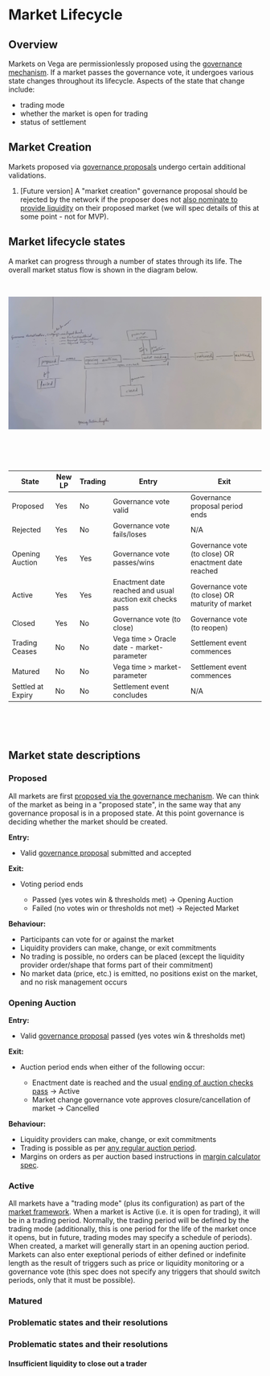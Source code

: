 # Market Lifecycle

## Overview

Markets on Vega are permissionlessly proposed using the [governance mechanism](./0028-governance.md#1-create-market). If a market passes the governance vote, it undergoes various state changes throughout its lifecycle. Aspects of the state that change include:
- trading mode
- whether the market is open for trading
- status of settlement

## Market Creation

Markets proposed via [governance proposals](./0028-governance.md#1-create-market) undergo certain additional validations. 

1. [Future version] A "market creation" governance proposal should be rejected by the network if the proposer does not [also nominate to provide liquidity](./0044-lp-mechanics.md) on their proposed market (we will spec details of this at some point - not for MVP).


## Market lifecycle states

A market can progress through a number of states through its life. The overall market status flow is shown in the diagram below.

<br>

![](IMG_mkt-lifecycle-temp.jpg)

<br>
<br>
<br>



| State              | New LP         | Trading    | Entry                                                     | Exit                                                  
|--------------------|----------------|------------|-----------------------------------------------------------|-------------------------------------------------------
|  Proposed          |   Yes          |  No        | Governance vote valid                                     | Governance proposal period ends                       
|  Rejected          |   Yes          |  No        | Governance vote fails/loses                               | N/A                                                    
|  Opening Auction   |   Yes          |  Yes       | Governance vote passes/wins                               | Governance vote (to close) OR enactment date reached                                   |
|  Active            |   Yes          |  Yes       | Enactment date reached and usual auction exit checks pass | Governance vote (to close) OR maturity of market      
|  Closed            |   Yes          |  No        | Governance vote (to close)                                | Governance vote (to reopen)                           
|  Trading Ceases    |   No           |  No        | Vega time > Oracle date - market-parameter                | Settlement event commences                       
|  Matured           |   No           |  No        | Vega time > market-parameter                              | Settlement event commences                       
|  Settled at Expiry |   No           |  No        | Settlement event concludes                                | N/A                                             


<br>
<br>
<br>

## Market state descriptions

### Proposed
All markets are first [proposed via the governance mechanism](./0028-governance.md#1-create-market). We can think of the market as being in a "proposed state", in the same way that any governance proposal is in a proposed state. At this point governance is deciding whether the market should be created.


**Entry:**

- Valid [governance proposal](./0028-governance.md#1-create-market) submitted and accepted

**Exit:**

- Voting period ends

  - Passed (yes votes win & thresholds met) → Opening Auction
  - Failed (no votes win or thresholds not met) → Rejected Market

**Behaviour:**

- Participants can vote for or against the market
- Liquidity providers can make, change, or exit commitments
- No trading is possible, no orders can be placed (except the liquidity provider order/shape that forms part of their commitment)
- No market data (price, etc.) is emitted, no positions exist on the market, and no risk management occurs

### Opening Auction

**Entry:**

- Valid [governance proposal](./0028-governance.md#1-create-market) passed (yes votes win & thresholds met)

**Exit:**

- Auction period ends when either of the following occur:

  - Enactment date is reached and the usual [ending of auction checks pass](./0026-auctions.md) → Active
  - Market change governance vote approves closure/cancellation of market → Cancelled

**Behaviour:**

- Liquidity providers can make, change, or exit commitments
- Trading is possible as per [any regular auction period](./0026-auctions.md).
- Margins on orders as per auction based instructions in [margin calculator spec](./0019-margin-calculator.md).


### Active

All markets have a "trading mode" (plus its configuration) as part of the [market framework](0001-market-framework.md). When a market is Active (i.e. it is open for trading), it will be in a trading period. Normally, the trading period will be defined by the trading mode (additionally, this is one period for the life of the market once it opens, but in future, trading modes may specify a schedule of periods). When created, a market will generally start in an opening auction period. Markets can also enter exeptional periods of either defined or indefinite length as the result of triggers such as price or liquidity monitoring or a governance vote (this spec does not specify any triggers that should switch periods, only that it must be possible).


### Matured



### Problematic states and their resolutions


### Problematic states and their resolutions

#### Insufficient liquidity to close out a trader

